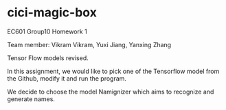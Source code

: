 # cici-magic-box
EC601 Group10 Homework 1

Team member: Vikram Vikram, Yuxi Jiang, Yanxing Zhang

Tensor Flow models revised.

In this assignment, we would like to pick one of the Tensorflow model from the Github, modify it and run the program.

We decide to choose the model Namignizer which aims to recognize and generate names.


